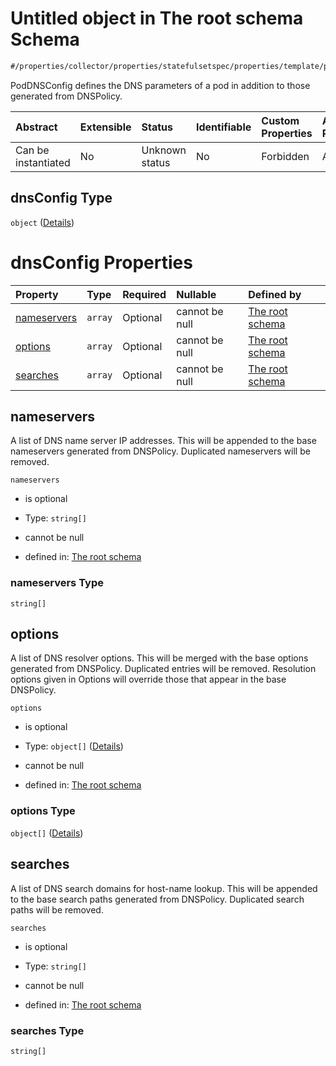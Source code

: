 # Untitled object in The root schema Schema

```txt
#/properties/collector/properties/statefulsetspec/properties/template/properties/spec/properties/dnsConfig#/properties/collector/properties/statefulsetSpec/properties/template/properties/spec/properties/dnsConfig
```

PodDNSConfig defines the DNS parameters of a pod in addition to those generated from DNSPolicy.

| Abstract            | Extensible | Status         | Identifiable | Custom Properties | Additional Properties | Access Restrictions | Defined In                                                        |
| :------------------ | :--------- | :------------- | :----------- | :---------------- | :-------------------- | :------------------ | :---------------------------------------------------------------- |
| Can be instantiated | No         | Unknown status | No           | Forbidden         | Allowed               | none                | [values.schema.json\*](values.schema.json "open original schema") |

## dnsConfig Type

`object` ([Details](values-properties-the-collector-schema-properties-statefulsetspec-properties-template-properties-spec-properties-dnsconfig.md))

# dnsConfig Properties

| Property                    | Type    | Required | Nullable       | Defined by                                                                                                                                                                                                                                                                                                                                                                                                                                    |
| :-------------------------- | :------ | :------- | :------------- | :-------------------------------------------------------------------------------------------------------------------------------------------------------------------------------------------------------------------------------------------------------------------------------------------------------------------------------------------------------------------------------------------------------------------------------------------- |
| [nameservers](#nameservers) | `array` | Optional | cannot be null | [The root schema](values-properties-the-collector-schema-properties-statefulsetspec-properties-template-properties-spec-properties-dnsconfig-properties-nameservers.md "#/properties/collector/properties/statefulsetspec/properties/template/properties/spec/properties/containers/properties/nameservers#/properties/collector/properties/statefulsetSpec/properties/template/properties/spec/properties/dnsConfig/properties/nameservers") |
| [options](#options)         | `array` | Optional | cannot be null | [The root schema](values-properties-the-collector-schema-properties-statefulsetspec-properties-template-properties-spec-properties-dnsconfig-properties-options.md "#/properties/collector/properties/statefulsetspec/properties/template/properties/spec/properties/containers/properties/options#/properties/collector/properties/statefulsetSpec/properties/template/properties/spec/properties/dnsConfig/properties/options")             |
| [searches](#searches)       | `array` | Optional | cannot be null | [The root schema](values-properties-the-collector-schema-properties-statefulsetspec-properties-template-properties-spec-properties-dnsconfig-properties-searches.md "#/properties/collector/properties/statefulsetspec/properties/template/properties/spec/properties/containers/properties/searches#/properties/collector/properties/statefulsetSpec/properties/template/properties/spec/properties/dnsConfig/properties/searches")          |

## nameservers

A list of DNS name server IP addresses. This will be appended to the base nameservers generated from DNSPolicy. Duplicated nameservers will be removed.

`nameservers`

*   is optional

*   Type: `string[]`

*   cannot be null

*   defined in: [The root schema](values-properties-the-collector-schema-properties-statefulsetspec-properties-template-properties-spec-properties-dnsconfig-properties-nameservers.md "#/properties/collector/properties/statefulsetspec/properties/template/properties/spec/properties/containers/properties/nameservers#/properties/collector/properties/statefulsetSpec/properties/template/properties/spec/properties/dnsConfig/properties/nameservers")

### nameservers Type

`string[]`

## options

A list of DNS resolver options. This will be merged with the base options generated from DNSPolicy. Duplicated entries will be removed. Resolution options given in Options will override those that appear in the base DNSPolicy.

`options`

*   is optional

*   Type: `object[]` ([Details](values-properties-the-collector-schema-properties-statefulsetspec-properties-template-properties-spec-properties-dnsconfig-properties-options-items.md))

*   cannot be null

*   defined in: [The root schema](values-properties-the-collector-schema-properties-statefulsetspec-properties-template-properties-spec-properties-dnsconfig-properties-options.md "#/properties/collector/properties/statefulsetspec/properties/template/properties/spec/properties/containers/properties/options#/properties/collector/properties/statefulsetSpec/properties/template/properties/spec/properties/dnsConfig/properties/options")

### options Type

`object[]` ([Details](values-properties-the-collector-schema-properties-statefulsetspec-properties-template-properties-spec-properties-dnsconfig-properties-options-items.md))

## searches

A list of DNS search domains for host-name lookup. This will be appended to the base search paths generated from DNSPolicy. Duplicated search paths will be removed.

`searches`

*   is optional

*   Type: `string[]`

*   cannot be null

*   defined in: [The root schema](values-properties-the-collector-schema-properties-statefulsetspec-properties-template-properties-spec-properties-dnsconfig-properties-searches.md "#/properties/collector/properties/statefulsetspec/properties/template/properties/spec/properties/containers/properties/searches#/properties/collector/properties/statefulsetSpec/properties/template/properties/spec/properties/dnsConfig/properties/searches")

### searches Type

`string[]`
